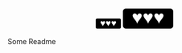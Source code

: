 <p align="center">
	<br>
  <svg width="50" height="20" xmlns="http://www.w3.org/2000/svg"><!-- Created with Method Draw - http://github.com/duopixel/Method-Draw/ --><g><title>background</title><rect fill="#fff" id="canvas_background" height="22" width="52" y="-1" x="-1"/><g display="none" overflow="visible" y="0" x="0" height="100%" width="100%" id="canvasGrid"><rect fill="url(#gridpattern)" stroke-width="0" y="0" x="0" height="100%" width="100%"/></g></g><g><title>Layer 1</title><rect rx="3" id="svg_1" height="20" width="50" y="0" x="0" stroke-width="0" stroke="#000000" fill="#000000"/><text transform="matrix(1 0 0 1 0 0)" style="cursor: move;" xml:space="preserve" text-anchor="start" font-family="'Courier New', Courier, monospace" font-size="18" id="svg_2" y="14.78858" x="8.80345" stroke-width="0" stroke="#000000" fill="#ffffff">♥♥♥</text></g></svg>
    <a href="http://github.com/romainmenke/hearts"><img src="https://raw.githubusercontent.com/romainmenke/hearts/master/db/heart/github.com/romainmenke/go-hello.svg" alt="Hearts" /></a>
</p>

Some Readme
